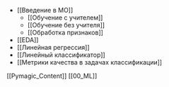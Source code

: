 * [[Введение в МО]]
	* [[Обучение с учителем]]
	* [[Обучение без учителя]]
	* [[Обработка признаков]]
* [[EDA]]
* [[Линейная регрессия]]
* [[Линейный классификатор]]
* [[Метрики качества в задачах классификации]]

[[Pymagic_Content]]  [[00_ML]] 